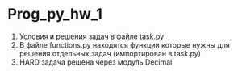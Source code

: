 # Prog_py_hw_1
1. Условия и решения задач в файле task.py
2. В файле functions.py находятся функции которые нужны для решения отдельных задач (импортирован в task.py)
3. HARD задача решена через модуль Decimal
